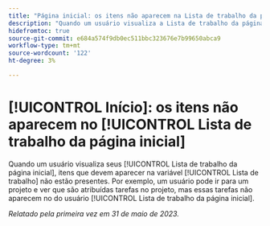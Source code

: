 ```yaml
---
title: "Página inicial: os itens não aparecem na Lista de trabalho da página inicial"
description: "Quando um usuário visualiza a Lista de trabalho da página inicial, os itens que devem aparecer na Lista de trabalho não estão presentes. Por exemplo, um usuário pode ir para um projeto e ver que são atribuídas tarefas no projeto, mas essas tarefas não aparecem na Lista de trabalho da página inicial do usuário."
hidefromtoc: true
source-git-commit: e684a574f9db0ec511bbc323676e7b99650abca9
workflow-type: tm+mt
source-wordcount: '122'
ht-degree: 3%

---
```



# [!UICONTROL Início]: os itens não aparecem no [!UICONTROL Lista de trabalho da página inicial]

Quando um usuário visualiza seus [!UICONTROL Lista de trabalho da página inicial], itens que devem aparecer na variável [!UICONTROL Lista de trabalho] não estão presentes. Por exemplo, um usuário pode ir para um projeto e ver que são atribuídas tarefas no projeto, mas essas tarefas não aparecem no do usuário [!UICONTROL Lista de trabalho da página inicial].

_Relatado pela primeira vez em 31 de maio de 2023._

